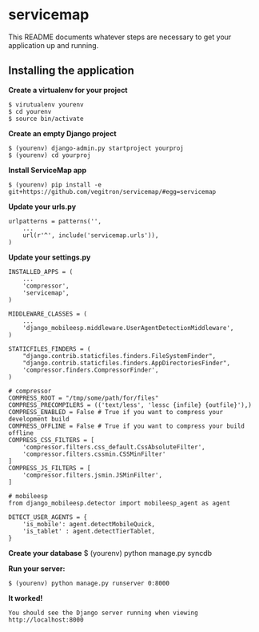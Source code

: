 # servicemap

This README documents whatever steps are necessary to get your application up and running.

## Installing the application ##

**Create a virtualenv for your project**
    
    $ virutualenv yourenv
    $ cd yourenv
    $ source bin/activate

**Create an empty Django project**
    
    $ (yourenv) django-admin.py startproject yourproj
    $ (yourenv) cd yourproj
        
**Install ServiceMap app**  
    
    $ (yourenv) pip install -e git+https://github.com/vegitron/servicemap/#egg=servicemap
    
**Update your urls.py**
    
    urlpatterns = patterns('',
        ...
        url(r'^', include('servicemap.urls')),
    )
    
**Update your settings.py**
    
    INSTALLED_APPS = (
        ...
        'compressor',
        'servicemap',
    )

    MIDDLEWARE_CLASSES = (
        ...
        'django_mobileesp.middleware.UserAgentDetectionMiddleware',
    )

    STATICFILES_FINDERS = (
        "django.contrib.staticfiles.finders.FileSystemFinder",
        "django.contrib.staticfiles.finders.AppDirectoriesFinder",
        'compressor.finders.CompressorFinder',
    )
    
    # compressor
    COMPRESS_ROOT = "/tmp/some/path/for/files"
    COMPRESS_PRECOMPILERS = (('text/less', 'lessc {infile} {outfile}'),)
    COMPRESS_ENABLED = False # True if you want to compress your development build
    COMPRESS_OFFLINE = False # True if you want to compress your build offline
    COMPRESS_CSS_FILTERS = [
        'compressor.filters.css_default.CssAbsoluteFilter',
        'compressor.filters.cssmin.CSSMinFilter'
    ]
    COMPRESS_JS_FILTERS = [
        'compressor.filters.jsmin.JSMinFilter',
    ]
       
    # mobileesp
    from django_mobileesp.detector import mobileesp_agent as agent
    
    DETECT_USER_AGENTS = {
        'is_mobile': agent.detectMobileQuick,
        'is_tablet' : agent.detectTierTablet,
    }

**Create your database**
    $ (yourenv) python manage.py syncdb

**Run your server:**
    
    $ (yourenv) python manage.py runserver 0:8000
    
    
**It worked!** 
    
    You should see the Django server running when viewing http://localhost:8000